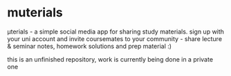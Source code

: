 # muterials
μterials - a simple social media app for sharing study materials. sign up with your uni account and invite coursemates to your community - share lecture &amp; seminar notes, homework solutions and prep material :)

this is an unfinished repository, work is currently being done in a private one